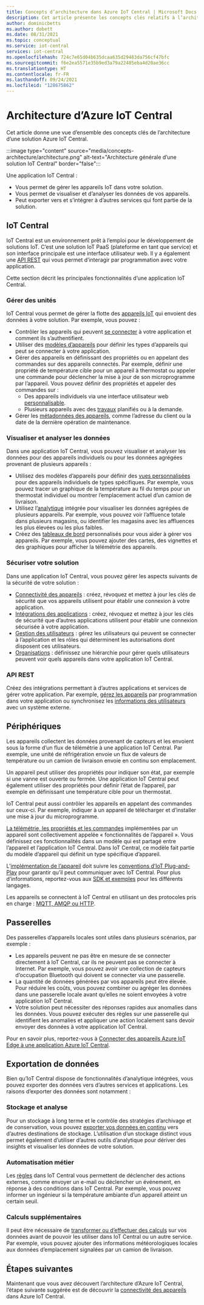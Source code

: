 ```yaml
---
title: Concepts d’architecture dans Azure IoT Central | Microsoft Docs
description: Cet article présente les concepts clés relatifs à l’architecture d’Azure IoT Central
author: dominicbetts
ms.author: dobett
ms.date: 08/31/2021
ms.topic: conceptual
ms.service: iot-central
services: iot-central
ms.openlocfilehash: 724c7e65d04b635dcaa635d29483da756cf47bfc
ms.sourcegitcommit: f6e2ea5571e35b9ed3a79a22485eba4d20ae36cc
ms.translationtype: HT
ms.contentlocale: fr-FR
ms.lasthandoff: 09/24/2021
ms.locfileid: "128675862"
---
```

# <a name="azure-iot-central-architecture"></a>Architecture d’Azure IoT Central

Cet article donne une vue d’ensemble des concepts clés de l’architecture d’une solution Azure IoT Central.

:::image type="content" source="media/concepts-architecture/architecture.png" alt-text="Architecture générale d’une solution IoT Central" border="false":::

Une application IoT Central :

- Vous permet de gérer les appareils IoT dans votre solution.
- Vous permet de visualiser et d’analyser les données de vos appareils.
- Peut exporter vers et s’intégrer à d’autres services qui font partie de la solution.

## <a name="iot-central"></a>IoT Central

IoT Central est un environnement prêt à l’emploi pour le développement de solutions IoT. C’est une solution IoT PaaS (plateforme en tant que service) et son interface principale est une interface utilisateur web. Il y a également une [API REST](#rest-api) qui vous permet d’interagir par programmation avec votre application.

Cette section décrit les principales fonctionnalités d’une application IoT Central.

### <a name="manage-devices"></a>Gérer des unités

IoT Central vous permet de gérer la flotte des [appareils IoT](#devices) qui envoient des données à votre solution. Par exemple, vous pouvez :

- Contrôler les appareils qui peuvent [se connecter](concepts-get-connected.md) à votre application et comment ils s’authentifient.
- Utiliser des [modèles d’appareils](concepts-device-templates.md) pour définir les types d’appareils qui peut se connecter à votre application.
- Gérer des appareils en définissant des propriétés ou en appelant des commandes sur des appareils connectés. Par exemple, définir une propriété de température cible pour un appareil à thermostat ou appeler une commande pour déclencher la mise à jour de son microprogramme par l’appareil. Vous pouvez définir des propriétés et appeler des commandes sur :
  - Des appareils individuels via une interface utilisateur web [personnalisable](concepts-device-templates.md#views).
  - Plusieurs appareils avec des [travaux](howto-manage-devices-in-bulk.md) planifiés ou à la demande.
- Gérer les [métadonnées des appareils](concepts-device-templates.md#cloud-properties), comme l’adresse du client ou la date de la dernière opération de maintenance.

### <a name="view-and-analyze-data"></a>Visualiser et analyser les données

Dans une application IoT Central, vous pouvez visualiser et analyser les données pour des appareils individuels ou pour les données agrégées provenant de plusieurs appareils :

- Utilisez des modèles d’appareils pour définir des [vues personnalisées](howto-set-up-template.md#views) pour des appareils individuels de types spécifiques. Par exemple, vous pouvez tracer un graphique de la température au fil du temps pour un thermostat individuel ou montrer l’emplacement actuel d’un camion de livraison.
- Utilisez l’[analytique](tutorial-use-device-groups.md) intégrée pour visualiser les données agrégées de plusieurs appareils. Par exemple, vous pouvez voir l’affluence totale dans plusieurs magasins, ou identifier les magasins avec les affluences les plus élevées ou les plus faibles.
- Créez des [tableaux de bord](howto-manage-dashboards.md) personnalisés pour vous aider à gérer vos appareils. Par exemple, vous pouvez ajouter des cartes, des vignettes et des graphiques pour afficher la télémétrie des appareils.  

### <a name="secure-your-solution"></a>Sécuriser votre solution

Dans une application IoT Central, vous pouvez gérer les aspects suivants de la sécurité de votre solution :

- [Connectivité des appareils](concepts-get-connected.md) : créez, révoquez et mettez à jour les clés de sécurité que vos appareils utilisent pour établir une connexion à votre application.
- [Intégrations des applications](howto-authorize-rest-api.md#get-an-api-token) : créez, révoquez et mettez à jour les clés de sécurité que d’autres applications utilisent pour établir une connexion sécurisée à votre application.
- [Gestion des utilisateurs](howto-manage-users-roles.md) : gérez les utilisateurs qui peuvent se connecter à l’application et les rôles qui déterminent les autorisations dont disposent ces utilisateurs.
- [Organisations](howto-create-organizations.md) : définissez une hiérarchie pour gérer quels utilisateurs peuvent voir quels appareils dans votre application IoT Central.

### <a name="rest-api"></a>API REST

Créez des intégrations permettant à d’autres applications et services de gérer votre application. Par exemple, [gérez les appareils](howto-control-devices-with-rest-api.md) par programmation dans votre application ou synchronisez les [informations des utilisateurs](howto-manage-users-roles-with-rest-api.md) avec un système externe.

## <a name="devices"></a>Périphériques

Les appareils collectent les données provenant de capteurs et les envoient sous la forme d’un flux de télémétrie à une application IoT Central. Par exemple, une unité de réfrigération envoie un flux de valeurs de température ou un camion de livraison envoie en continu son emplacement.

Un appareil peut utiliser des propriétés pour indiquer son état, par exemple si une vanne est ouverte ou fermée. Une application IoT Central peut également utiliser des propriétés pour définir l’état de l’appareil, par exemple en définissant une température cible pour un thermostat.

IoT Central peut aussi contrôler les appareils en appelant des commandes sur ceux-ci. Par exemple, indiquer à un appareil de télécharger et d’installer une mise à jour du microprogramme.

[La télémétrie, les propriétés et les commandes](concepts-telemetry-properties-commands.md) implémentées par un appareil sont collectivement appelée « fonctionnalités de l’appareil ». Vous définissez ces fonctionnalités dans un modèle qui est partagé entre l’appareil et l’application IoT Central. Dans IoT Central, ce modèle fait partie du modèle d’appareil qui définit un type spécifique d’appareil.

L’[implémentation de l’appareil](tutorial-connect-device.md) doit suivre les [conventions d’IoT Plug-and-Play](../../iot-develop/concepts-convention.md) pour garantir qu’il peut communiquer avec IoT Central. Pour plus d’informations, reportez-vous aux [SDK et exemples](../../iot-develop/libraries-sdks.md) pour les différents langages.

Les appareils se connectent à IoT Central en utilisant un des protocoles pris en charge : [MQTT, AMQP ou HTTP](../../iot-hub/iot-hub-devguide-protocols.md).

## <a name="gateways"></a>Passerelles

Des passerelles d’appareils locales sont utiles dans plusieurs scénarios, par exemple :

- Les appareils peuvent ne pas être en mesure de se connecter directement à IoT Central, car ils ne peuvent pas se connecter à Internet. Par exemple, vous pouvez avoir une collection de capteurs d’occupation Bluetooth qui doivent se connecter via une passerelle.
- La quantité de données générées par vos appareils peut être élevée. Pour réduire les coûts, vous pouvez combiner ou agréger les données dans une passerelle locale avant qu’elles ne soient envoyées à votre application IoT Central.
- Votre solution peut nécessiter des réponses rapides aux anomalies dans les données. Vous pouvez exécuter des règles sur une passerelle qui identifient les anomalies et appliquer une action localement sans devoir envoyer des données à votre application IoT Central.

Pour en savoir plus, reportez-vous à [Connecter des appareils Azure IoT Edge à une application Azure IoT Central](concepts-iot-edge.md).

## <a name="data-export"></a>Exportation de données

Bien qu’IoT Central dispose de fonctionnalités d’analytique intégrées, vous pouvez exporter des données vers d’autres services et applications. Les raisons d’exporter des données sont notamment :

### <a name="storage-and-analysis"></a>Stockage et analyse

Pour un stockage à long terme et le contrôle des stratégies d’archivage et de conservation, vous pouvez [exporter vos données en continu](howto-export-data.md) vers d’autres destinations de stockage. L’utilisation d’un stockage distinct vous permet également d’utiliser d’autres outils d’analytique pour dériver des insights et visualiser les données de votre solution.

### <a name="business-automation"></a>Automatisation métier

Les [règles](howto-configure-rules-advanced.md) dans IoT Central vous permettent de déclencher des actions externes, comme envoyer un e-mail ou déclencher un événement, en réponse à des conditions dans IoT Central. Par exemple, vous pouvez informer un ingénieur si la température ambiante d’un appareil atteint un certain seuil.

### <a name="additional-computation"></a>Calculs supplémentaires

Il peut être nécessaire de [transformer ou d’effectuer des calculs](howto-transform-data.md) sur vos données avant de pouvoir les utiliser dans IoT Central ou un autre service. Par exemple, vous pouvez ajouter des informations météorologiques locales aux données d’emplacement signalées par un camion de livraison.

## <a name="next-steps"></a>Étapes suivantes

Maintenant que vous avez découvert l’architecture d’Azure IoT Central, l’étape suivante suggérée est de découvrir la [connectivité des appareils](concepts-get-connected.md) dans Azure IoT Central.
